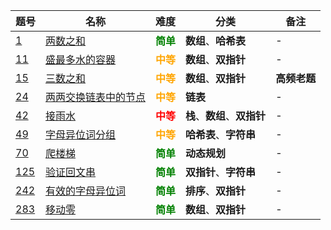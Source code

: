 | 题号                                                         | 名称                                                       | 难度                                        | 分类                         | 备注         |
| ------------------------------------------------------------ | ---------------------------------------------------------- | ------------------------------------------- | ---------------------------- | ------------ |
| [1](https://leetcode-cn.com/problems/two-sum/)               | [两数之和](Problems/1.Two-Sum.md)                          | <strong style="color:green;">简单</strong>  | **数组**、**哈希表**         | -            |
| [11](https://leetcode-cn.com/problems/container-with-most-water/) | [盛最多水的容器](Problems/11.Container-With-Most-Water.md) | <strong style="color:orange;">中等</strong> | **数组**、**双指针**         | -            |
| [15](https://leetcode-cn.com/problems/3sum/)                 | [三数之和](Problems/15.3Sum.md)                            | <strong style="color:orange;">中等</strong> | **数组**、**双指针**         | **高频老题** |
| [24](https://leetcode-cn.com/problems/swap-nodes-in-pairs/)  | [两两交换链表中的节点](Problems/24.Swap-Nodes-in-Pairs.md) | <strong style="color:orange;">中等</strong> | **链表**                     | -            |
| [42](https://leetcode-cn.com/problems/trapping-rain-water/)  | [接雨水](Problems/42.Trapping-Rain-Water.md)               | <strong style="color:red;">中等</strong>    | **栈**、**数组**、**双指针** | -            |
| [49](https://leetcode-cn.com/problems/group-anagrams/)       | [字母异位词分组](Problems/49.Group-Anagrams.md)            | <strong style="color:orange;">中等</strong> | **哈希表**、**字符串**       | -            |
| [70](https://leetcode-cn.com/problems/climbing-stairs/)      | [爬楼梯](Problems/70.Climbing-Stairs.md)                   | <strong style="color:green;">简单</strong>  | **动态规划**                 | -            |
| [125](https://leetcode-cn.com/problems/valid-palindrome/)    | [验证回文串](Problems/125.Valid-Palindrome.md)             | <strong style="color:green;">简单</strong>  | **双指针**、**字符串**       | -            |
| [242](https://leetcode-cn.com/problems/valid-anagram/)       | [有效的字母异位词](Problems/242.Valid-Anagram.md)          | <strong style="color:green;">简单</strong>  | **排序**、**双指针**         | -            |
| [283](https://leetcode-cn.com/problems/move-zeroes/)         | [移动零](Problems/283.Move-Zeroes.md)                      | <strong style="color:green;">简单</strong>  | **数组**、**双指针**         | -            |

